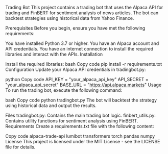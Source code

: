 Trading Bot
This project contains a trading bot that uses the Alpaca API for trading and FinBERT for sentiment analysis of news articles. The bot can backtest strategies using historical data from Yahoo Finance.

Prerequisites
Before you begin, ensure you have met the following requirements:

You have installed Python 3.7 or higher.
You have an Alpaca account and API credentials.
You have an internet connection to install the required libraries and interact with the APIs.
Installation

Install the required libraries:
bash
Copy code
pip install -r requirements.txt
Configuration
Update your Alpaca API credentials in tradingbot.py:

python
Copy code
API_KEY = "your_alpaca_api_key"
API_SECRET = "your_alpaca_api_secret"
BASE_URL = "https://api.alpaca.markets"
Usage
To run the trading bot, execute the following command:

bash
Copy code
python tradingbot.py
The bot will backtest the strategy using historical data and output the results.

Files
tradingbot.py: Contains the main trading bot logic.
finbert_utils.py: Contains utility functions for sentiment analysis using FinBERT.
Requirements
Create a requirements.txt file with the following content:

Copy code
alpaca-trade-api
lumibot
transformers
torch
pandas
numpy
License
This project is licensed under the MIT License - see the LICENSE file for details.
